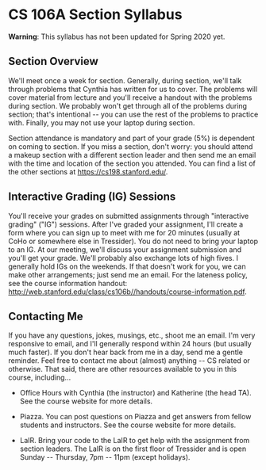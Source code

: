 # CS 106A Section Syllabus

<div class="alert alert-warning" role="alert">
    <b>Warning</b>: This syllabus has not been updated for Spring 2020 yet.
</div>

Section Overview
----------------

We'll meet once a week for section. Generally, during section, we'll talk through problems that Cynthia has written for us to cover. The problems will cover material from lecture and you'll receive a handout with the problems during section. We probably won't get through all of the problems during section; that's intentional -- you can use the rest of the problems to practice with. Finally, you may not use your laptop during section.

Section attendance is mandatory and part of your grade (5%) is dependent on coming to section. If you miss a section, don't worry: you should attend a makeup section with a different section leader and then send me an email with the time and location of the section you attended. You can find a list of the other sections at <https://cs198.stanford.edu/>.

Interactive Grading (IG) Sessions
---------------------------------

You'll receive your grades on submitted assignments through "interactive grading" ("IG") sessions. After I've graded your assignment, I'll create a form where you can sign up to meet with me for 20 minutes (usually at CoHo or somewhere else in Tressider). You do not need to bring your laptop to an IG. At our meeting, we'll discuss your assignment submission and you'll get your grade. We'll probably also exchange lots of high fives. I generally hold IGs on the weekends. If that doesn't work for you, we can make other arrangements; just send me an email. For the lateness policy, see the course information handout: <http://web.stanford.edu/class/cs106b//handouts/course-information.pdf>.

Contacting Me
-------------

If you have any questions, jokes, musings, etc., shoot me an email. I'm very responsive to email, and I'll generally respond within 24 hours (but usually much faster). If you don't hear back from me in a day, send me a gentle reminder. Feel free to contact me about (almost) anything -- CS related or otherwise. That said, there are other resources available to you in this course, including...

-   Office Hours with Cynthia (the instructor) and Katherine (the head TA). See the course website for more details.

-   Piazza. You can post questions on Piazza and get answers from fellow students and instructors. See the course website for more details.

-   LaIR. Bring your code to the LaIR to get help with the assignment from section leaders. The LaIR is on the first floor of Tressider and is open Sunday -- Thursday, 7pm -- 11pm (except holidays).